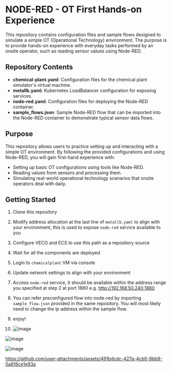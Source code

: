 # NODE-RED - OT First Hands-on Experience

This repository contains configuration files and sample flows designed to simulate a simple OT (Operational Technology) environment. The purpose is to provide hands-on experience with everyday tasks performed by an onsite operator, such as reading sensor values using Node-RED. 

## Repository Contents

- **chemical-plant.yaml**: Configuration files for the chemical plant simulator's virtual machine.
- **metallb.yaml**: Kubernetes LoadBalancer configuration for exposing services.
- **node-red.yaml**: Configuration files for deploying the Node-RED container.
- **sample_flows.json**: Sample Node-RED flow that can be imported into the Node-RED container to demonstrate typical sensor data flows.

## Purpose

This repository allows users to practice setting up and interacting with a simple OT environment. By following the provided configurations and using Node-RED, you will gain first-hand experience with: 
- Setting up basic OT configurations using tools like Node-RED.
- Reading values from sensors and processing them.
- Simulating real-world operational technology scenarios that onsite operators deal with daily.

## Getting Started

1. Clone this repository
2. Modify address allocation at the last line of `metallb.yaml` to align with your environment, this is used to expose `node-red` service available to you
3. Configure VECO and ECS to use this path as a repository source
4. Wait for all the components are deployed
5. Login to `chemicalplant` VM via console
6. Update network settings to align with your environment
7. Access `node-red` service, it should be available within the address range you specified at step 2 at port 1880 e.g. http://192.168.50.240:1880
8. You can refer preconfigured flow into node-red by importing `sample_flow.json` provided in the same repository. You will most likely need to change the ip address within the sample flow.
9. enjoy!

10. ![image](https://github.com/user-attachments/assets/eb51ce20-ab27-4337-9360-020a2529b4e9)


![image](https://github.com/user-attachments/assets/b4c0b423-214a-4419-a2a2-3f2c231a8696)



![image](https://github.com/user-attachments/assets/16763531-f3e0-438d-a642-cee32df5d3d1)




https://github.com/user-attachments/assets/491bdcdc-427a-4cb0-8bb9-0a816ce1e93a

